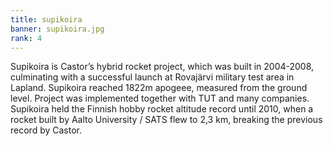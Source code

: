```yaml
---
title: supikoira
banner: supikoira.jpg
rank: 4
---
```


Supikoira is Castor’s hybrid rocket project, which was built in 2004-2008, culminating with a successful launch at Rovajärvi military test area in Lapland. Supikoira reached 1822m apogeee, measured from the ground level. Project was implemented together with TUT and many companies. Supikoira held the Finnish hobby rocket altitude record until 2010, when a rocket built by Aalto University / SATS flew to 2,3 km, breaking the previous record by Castor.
